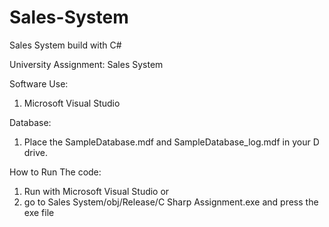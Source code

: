 # Sales-System
Sales System build with C#

University Assignment: Sales System

Software Use:
1. Microsoft Visual Studio

Database:
1. Place the SampleDatabase.mdf and SampleDatabase_log.mdf in your D drive.

How to Run The code:
1. Run with Microsoft Visual Studio or
2. go to Sales System/obj/Release/C Sharp Assignment.exe and press the exe file
